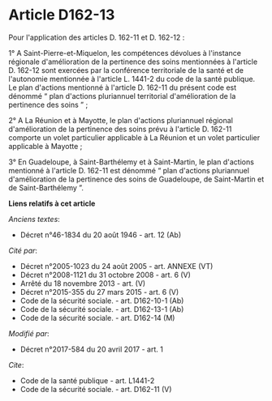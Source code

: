 # Article D162-13

Pour l'application des articles D. 162-11 et D. 162-12 : 

1° A Saint-Pierre-et-Miquelon, les compétences dévolues à l'instance régionale d'amélioration de la pertinence des soins
mentionnées à l'article D. 162-12 sont exercées par la conférence territoriale de la santé et de l'autonomie mentionnée à
l'article L. 1441-2 du code de la santé publique. Le plan d'actions mentionné à l'article D. 162-11 du présent code est
dénommé “ plan d'actions pluriannuel territorial d'amélioration de la pertinence des soins ” ; 

2° A La Réunion et à Mayotte, le plan d'actions pluriannuel régional d'amélioration de la pertinence des soins prévu à
l'article D. 162-11 comporte un volet particulier applicable à La Réunion et un volet particulier applicable à Mayotte ; 

3° En Guadeloupe, à Saint-Barthélemy et à Saint-Martin, le plan d'actions mentionné à l'article D. 162-11 est dénommé “ plan
d'actions pluriannuel d'amélioration de la pertinence des soins de Guadeloupe, de Saint-Martin et de Saint-Barthélemy ”.

**Liens relatifs à cet article**

_Anciens textes_:

  - Décret n°46-1834 du 20 août 1946 - art. 12 (Ab)

_Cité par_:

  - Décret n°2005-1023 du 24 août 2005 - art. ANNEXE (VT)
  - Décret n°2008-1121 du 31 octobre 2008 - art. 6 (V)
  - Arrêté du 18 novembre 2013 - art. (V)
  - Décret n°2015-355 du 27 mars 2015 - art. 6 (V)
  - Code de la sécurité sociale. - art. D162-10-1 (Ab)
  - Code de la sécurité sociale. - art. D162-13-1 (Ab)
  - Code de la sécurité sociale. - art. D162-14 (M)

_Modifié par_:

  - Décret n°2017-584 du 20 avril 2017 - art. 1

_Cite_:

  - Code de la santé publique - art. L1441-2
  - Code de la sécurité sociale. - art. D162-11 (V)
